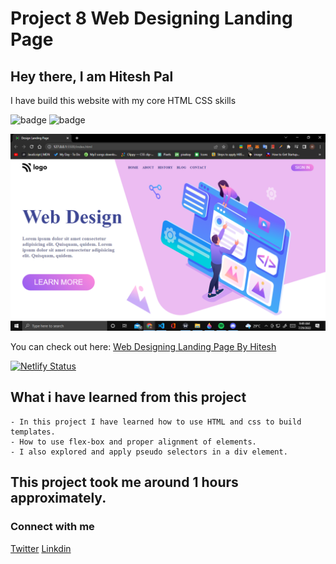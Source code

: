 # Project 8 Web Designing Landing Page

## Hey there, I am Hitesh Pal

I have build this website with my core HTML CSS skills


![badge](https://img.shields.io/badge/Project%208-Web%20Designing%20Landing%20Page-yellowgreen)
![badge](https://img.shields.io/badge/HTML-CSS-green)

![image](./created.png)

You can check out here: [Web Designing Landing Page By Hitesh](https://food-restaurant-by-hitesh.netlify.app/)

[![Netlify Status](https://api.netlify.com/api/v1/badges/92bd9fb0-babc-43d5-80bf-5c41db83ea4c/deploy-status)](https://app.netlify.com/sites/food-restaurant-by-hitesh/deploys)


## What i have learned from this project

    - In this project I have learned how to use HTML and css to build templates.
    - How to use flex-box and proper alignment of elements.
    - I also explored and apply pseudo selectors in a div element.


## This project took me around 1 hours approximately.




### Connect with me 
[Twitter](https://twitter.com/HiteshP25522550) 
[Linkdin](https://www.linkedin.com/in/hitesh-pal-8379011ab/)

